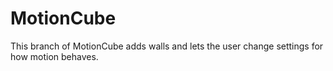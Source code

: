 MotionCube
==========


This branch of MotionCube adds walls and lets the user change settings for how motion behaves.
